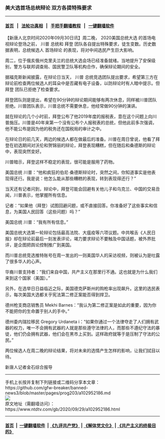 ### 美大选首场总统辩论 双方各提特殊要求
------------------------

#### [首页](https://github.com/gfw-breaker/banned-news3/blob/master/README.md) &nbsp;&nbsp;|&nbsp;&nbsp; [法轮功真相](https://github.com/begood0513/basic/blob/master/README.md)  &nbsp;&nbsp;|&nbsp;&nbsp; [手把手翻墙教程](https://github.com/gfw-breaker/guides/wiki)  &nbsp;&nbsp;|&nbsp;&nbsp; [一键翻墙软件](https://github.com/gfw-breaker/nogfw/blob/master/README.md)  



<div><div class="post_content" itemprop="articleBody">
 <p>
  【新唐人北京时间2020年09月30日讯】周二晚，
  <ok href="https://www.ntdtv.com/gb/2020美国总统大选.htm">
   2020美国总统大选
  </ok>
  的首场电视辩论登场之前，
  <ok href="https://www.ntdtv.com/gb/川普.htm">
   川普
  </ok>
  总统和
  <ok href="https://www.ntdtv.com/gb/拜登.htm">
   拜登
  </ok>
  团队各自提出特殊要求，徒生变数。历史数据表明，总统候选人
  <ok href="https://www.ntdtv.com/gb/首场辩论.htm">
   首场辩论
  </ok>
  的表现，将对中间选民产生巨大影响。
 </p>
 <p>
  周二，位于俄亥俄州克里夫兰的总统大选会场已经准备就绪。当地提升了安保级别，警方与联邦调查局、国民警卫队等机构合作，确保辩论期间的安全。
 </p>
 <p>
  据福克斯新闻披露，在辩论日当天，
  <ok href="https://www.ntdtv.com/gb/川普.htm">
   川普
  </ok>
  总统竞选团队提出要求，希望第三方在辩论前检查两位候选人的耳朵中是否藏有电子设备，以防辩论时有人暗中提示。但
  <ok href="https://www.ntdtv.com/gb/拜登.htm">
   拜登
  </ok>
  团队已拒绝了检查要求。
 </p>
 <p>
  拜登团队则是提出，希望在90分钟的辩论期间能够有两次休息，同样被川普团队拒绝。川普团队表示，川普总统不需要休息，他经常做90分钟的演讲。
 </p>
 <p>
  就在辩论的几个小时前，拜登公布了他2019年度的报税表，意在这个问题上向川普施压。川普是40年来第一个没有公布个人报税表的总统，但他此前多次强调，他不能公布是因为他的税务还在国税局的审计之中。
 </p>
 <p>
  在辩论日的前几天，两边的候选人都在做最后的准备。川普在周日曾说，他看了拜登在初选期间对沃伦和贺锦丽的辩论，拜登表现糟糕，但在随后和桑德斯的辩论中，表现突然变好。
 </p>
 <p>
  川普暗示，拜登这样不稳定的表现，很可能是服用了药物。
 </p>
 <p>
  美国总统 川普：“他和疯狂的伯尼·桑德斯辩论时，突然之间，你知道事实是他表现得还行。我是说：他怎么能从那些糟糕的表现，转到表现得还行？”
 </p>
 <p>
  当天还有记者问到，辩论中，拜登可能会回避有关他儿子和乌克兰、中国的交易丑闻，川普表示，他掌握所有信息。
 </p>
 <p>
  记者：“如果他（拜登）试图回避问题，或不直接回答。你准备好了这些事实和信息，为美国人民回答（这些问题）吗？”
 </p>
 <p>
  美国总统 川普：“我有所有信息。”
 </p>
 <p>
  美国总统大选第一轮辩论包括最高法院、大瘟疫等六项议题。中共喉舌《人民日报》却在辩论前最后一刻发表评论，竭力要求辩论不要触及中国话题，被外界批评，是企图把舆论控制推广到美国。
 </p>
 <p>
  而川普总统竞选推特账号在周一发出的一则美国华人的采访视频，则被认为是吐露了很多华人的心声。
 </p>
 <p>
  华裔川普支持者：“我们来自中国，共产主义在那里行不通。这也就是为什么我们来到这个国家（美国）。”
 </p>
 <p>
  另外，在选举日日益临近之际，美国德克萨斯州的购枪率出现飙升。这里的选民表示，每次美国大选都关乎宪法第二修正案能否得到捍卫。
 </p>
 <p>
  德州枪支商店销售员 Mekhi Barnes：“我认为第二修正案是如此的重要，因为你不能把你的生命置于别人的手中。”
 </p>
 <p>
  德州委内瑞拉移民 Gregory Urdaneta i：“如果你通过一个法律夺走了人们拥有武器的权力，唯一不会拥有武器的人就是那些遵守法律的人，而那些不遵纪守法的暴徒，他们仍会拥有武器，他们会在黑市上买到。这样政府就等于是压制了守法的公民。”
 </p>
 <p>
  两位候选人在周二晚的辩论结果，将对未来的选情产生怎样的影响，让我们拭目以待。
 </p>
 <p>
  新唐人记者金石综合报导
 </p>
 <div class="single_ad">
 </div>
</div>
</div>
<hr/>
手机上长按并复制下列链接或二维码分享本文章：<br/>
https://github.com/gfw-breaker/banned-news3/blob/master/pages/prog203/a102952186.md <br/>
<a href='https://github.com/gfw-breaker/banned-news3/blob/master/pages/prog203/a102952186.md'><img src='https://github.com/gfw-breaker/banned-news3/blob/master/pages/prog203/a102952186.md.png'/></a> <br/>
原文地址（需翻墙访问）：https://www.ntdtv.com/gb/2020/09/29/a102952186.html


------------------------
#### [首页](https://github.com/gfw-breaker/banned-news3/blob/master/README.md) &nbsp;|&nbsp; [一键翻墙软件](https://github.com/gfw-breaker/nogfw/blob/master/README.md) &nbsp;| [《九评共产党》](https://github.com/gfw-breaker/9ping.md/blob/master/README.md#九评之一评共产党是什么) | [《解体党文化》](https://github.com/gfw-breaker/jtdwh.md/blob/master/README.md) | [《共产主义的终极目的》](https://github.com/gfw-breaker/gczydzjmd.md/blob/master/README.md)


<img src='http://gfw-breaker.win/banned-news3/pages/prog203/a102952186.md' width='0px' height='0px'/>